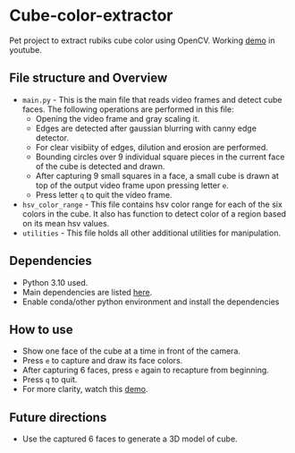 # Cube-color-extractor
Pet project to extract rubiks cube color using OpenCV. Working [demo]() in youtube.

## File structure and Overview
- `main.py` - This is the main file that reads video frames and detect cube faces. The following operations are performed in this file:
    - Opening the video frame and gray scaling it.
    - Edges are detected after gaussian blurring with canny edge detector.
    - For clear visibiity of edges, dilution and erosion are performed.
    - Bounding circles over 9 individual square pieces in the current face of the cube is detected and drawn.
    - After capturing 9 small squares in a face, a small cube is drawn at top of the output video frame upon pressing letter `e`.
    - Press letter `q` to quit the video frame. 
- `hsv_color_range` - This file contains hsv color range for each of the six colors in the cube. It also has function to detect color of a region based on its mean hsv values.
- `utilities` - This file holds all other additional utilities for manipulation.

## Dependencies
- Python 3.10 used.
- Main dependencies are listed [here](requirements1.txt).
- Enable conda/other python environment and install the dependencies

## How to use
- Show one face of the cube at a time in front of the camera.
- Press `e` to capture and draw its face colors.
- After capturing 6 faces, press `e` again to recapture from beginning.
- Press `q` to quit.
- For more clarity, watch this [demo]().

## Future directions
- Use the captured 6 faces to generate a 3D model of cube.
